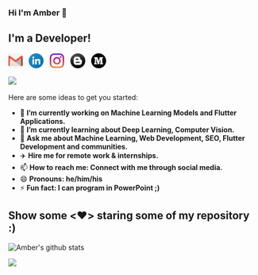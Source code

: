 ### Hi I'm Amber 👋

## I'm a Developer!

<p align='left'>
    <a href="mailto:amberkakkar01@gmail.com"><img height="30" src="https://github.com/amberkakkar01/amberkakkar01/blob/master/assets/gmail.png"></a>&nbsp;&nbsp;
    <a href="https://www.linkedin.com/in/amber-kakkar-242138193/"><img height="30" src="https://github.com/amberkakkar01/amberkakkar01/blob/master/assets/lin.png"></a>&nbsp;&nbsp;
    <a href="https://instagram.com/amberkakkar01"><img height="30" src="https://github.com/amberkakkar01/amberkakkar01/blob/master/assets/instagram.png"></a>&nbsp;&nbsp;
    <a href="https://amberkakkar01.github.io/Profile"><img height="30" src="https://github.com/amberkakkar01/amberkakkar01/blob/master/assets/blog.png"></a>&nbsp;&nbsp;
    <a href="https://medium.com/@amberkakkar01"><img height="30" src="https://github.com/amberkakkar01/amberkakkar01/blob/master/assets/medium.png"></a>&nbsp;&nbsp;
</p>

![](https://komarev.com/ghpvc/?username=amberkakkar01)

Here are some ideas to get you started:

- 🔭 **I’m currently working on Machine Learning Models and Flutter Applications.**
- 🌱 **I’m currently learning about Deep Learning, Computer Vision.**
- 💬 **Ask me about Machine Learning, Web Development, SEO, Flutter Development and communities.**
- ✈️ **Hire me for remote work & internships.**
- 📫 **How to reach me: Connect with me through social media.**
- 😄 **Pronouns: he/him/his**
- ⚡ **Fun fact: I can program in PowerPoint ;)** 

## Show some <❤️> staring some of my repository :)

![Amber's github stats](https://github-readme-stats.anuraghazra1.vercel.app/api?username=amberkakkar01&show_icons=true&hide_border=false&title_color=03E6FF&icon_color=79ff97&text_color=9f9f9f&bg_color=151515)

<img src="https://github-readme-stats.vercel.app/api/top-langs/?username=insaiyancvk&layout=compact&theme=radical" />

